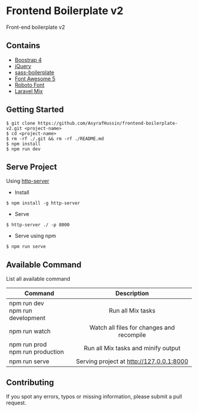 # Frontend Boilerplate v2
Front-end boilerplate v2

## Contains
* [Boostrap 4](https://getbootstrap.com/docs/4.0/getting-started/introduction/)
* [jQuery](https://jquery.com/)
* [sass-boilerplate](https://github.com/AsyrafHussin/sass-boilerplate)
* [Font Awesome 5](https://fontawesome.com/)
* [Roboto Font](https://fonts.googleapis.com/css?family=Roboto)
* [Laravel Mix](https://github.com/JeffreyWay/laravel-mix)

## Getting Started
```
$ git clone https://github.com/AsyrafHussin/frontend-boilerplate-v2.git <project-name>
$ cd <project-name>
$ rm -rf ./.git && rm -rf ./README.md
$ npm install
$ npm run dev
```

## Serve Project
Using [http-server](https://www.npmjs.com/package/http-server)

* Install
```
$ npm install -g http-server
```

* Serve
```
$ http-server ./ -p 8000
```

* Serve using npm
```
$ npm run serve
```

## Available Command
List all available command

| Command                                  | Description                                      |
| ---------------------------------------- |:------------------------------------------------:|
| npm run dev <br/> npm run development    |      Run all Mix tasks                           |
| npm run watch                            | Watch all files for changes and recompile        |
| npm run prod <br/> npm run production    |     Run all Mix tasks and minify output          |
| npm run serve                            | Serving project at http://127.0.0.1:8000         |

## Contributing
If you spot any errors, typos or missing information, please submit a pull request.